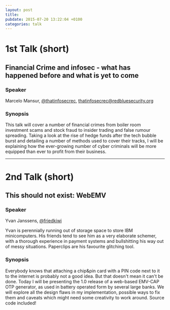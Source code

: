 ```yaml
---
layout: post
title: 
pubdate: 2015-07-20 13:22:04 +0100
categories: talk
---
```


# 1st Talk (short)

## Financial Crime and infosec - what has happened before and what is yet to come

### Speaker

Marcelo Mansur, [@thatinfosecrec](https://twitter.com/thatinfosecrec), <thatinfosecrec@redbluesecurity.org>

### Synopsis

This talk will cover a number of financial crimes from boiler room investment
scams and stock fraud to insider trading and false rumour spreading. Taking a
look at the rise of hedge funds after the tech bubble burst and detailing a
number of methods used to cover their tracks, I will be explaining how the
ever-growing number of cyber criminals will be more equipped than ever to
profit from their business.

<hr>

# 2nd Talk (short)

## This should not exist: WebEMV

### Speaker

Yvan Janssens, [@friedkiwi](https://twitter.com/friedkiwi)

Yvan is perennially running out of storage space to store IBM minicomputers. His
friends tend to see him as a very elaborate schemer, with a thorough experience
in payment systems and bullshitting his way out of messy situations. Paperclips
are his favourite glitching tool.

### Synopsis


Everybody knows that attaching a chip&pin card with a PIN code next to it to the
internet is probably not a good idea. But that doesn't mean it can't be done.
Today I will be presenting the 1.0 release of a web-based EMV-CAP OTP generator,
as used in battery operated form by several large banks. We will explore all the
design flaws in my implementation, possible ways to fix them and caveats which
might need some creativity to work around. Source code included!


